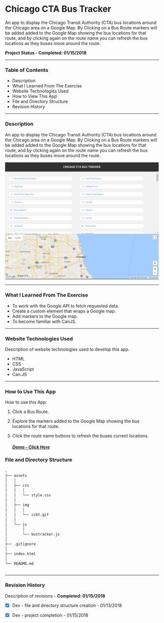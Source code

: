 # Chicago CTA Bus Tracker

An app to display the Chicago Transit Authority (CTA) bus locations around the Chicago area on a Google Map. By Clicking on a Bus Route markers will be added added to the Google Map showing the bus locations for that route, and by clicking again on the route name you can refresh the bus locations as they buses move around the route.



__Project Status - Completed: 01/15/2018__

----


### Table of Contents

  -  Description
  -  What I Learned From The Exercise
  -  Website Technologies Used
  -  How to View This App
  -  File and Directory Structure
  -  Revision History

----


### Description
An app to display the Chicago Transit Authority (CTA) bus locations around the Chicago area on a Google Map. By Clicking on a Bus Route markers will be added added to the Google Map showing the bus locations for that route, and by clicking again on the route name you can refresh the bus locations as they buses move around the route.

![Chicago CTA Bus Tracker Exercise](https://github.com/DKMitt/cta-buses-google-maps/blob/master/assets/img/ccbt.gif)

----


### What I Learned From The Exercise
- To work with the Google API to fetch requested data.
- Create a custom element that wraps a Google map.
- Add markers to the Google map.
- To become familiar with CanJS.

----


### Website Technologies Used

Description of website technologies used to develop this app.

- HTML
- CSS
- JavaScript
- Can.JS

----


### How to Use This App

How to use this App:

1. Click a Bus Route.
2. Explore the markers added to the Google Map showing the bus locations for that route.
3. Click the route name buttons to refresh the buses current locations.

   ##### [Demo - Click Here](http://www.dkmitt.com/mycoding/cta-buses-google-maps/)


### File and Directory Structure

```
.
├── assets
│   │
│   ├── css
│   │   │
│   │   └── style.css
│   │
│   ├── img
│   │   │
│   │   └── ccbt.gif
│   │
│   └── js
│       │
│       └── bustracker.js
│ 
├── .gitignore
│
├── index.html
│
└── README.md     
       
```

----


### Revision History 

Description of revisions - __Completed: 01/15/2018__

  - [x] Dev - file and directory structure creation  - 01/13/2018
  - [x] Dev - project completion  - 01/15/2018

